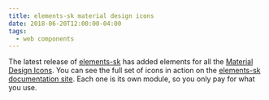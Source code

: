```yaml
---
title: elements-sk material design icons
date: 2018-06-20T12:00:00-04:00
tags:
  - web components
---
```


The latest release of [elements-sk](https://www.npmjs.com/package/elements-sk)
has added elements for all the
[Material Design Icons](https://github.com/google/material-design-icons).
You can see the full set of icons in action on the
[elements-sk documentation site](https://jsdoc.skia.org/elements-sk/icon-sk.html).
Each one is its own module, so you only pay for what you use.

<a href="https://brid.gy/publish/twitter"></a>
